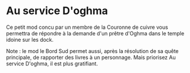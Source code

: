 # Au service D'oghma
Ce petit mod concu par un membre de la Couronne de cuivre vous permettra de répondre à la demande d'un prêtre d'Oghma dans le temple idoine sur les dock.

Note : le mod le Bord Sud permet aussi, après la résolution de sa quête principale, de rapporter des livres à un personnage. Mais priorisez Au service D'oghma, il est plus gratifiant.
